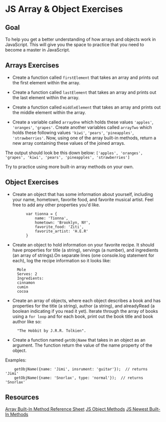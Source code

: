 # JS Array & Object Exercises 

## Goal

To help you get a better understanding of how arrays and objects work in JavaScript. This will give you the space to practice that you need to become a  master in JavaScript. 


## Arrays Exercises 

* Create a function called `firstElement` that takes an array and prints out the first element within the array. 

* Create a function called `lastElement` that takes an array and prints out the last element within the array. 

* Create a function called `middleElement` that takes an array and prints out the middle element within the array. 

* Create a variable called `arrayOne` which holds these values `'apples'`, `'oranges'`, `'grapes'`. Create another variables called `arrayTwo` which holds these following values `'kiwi'`, `'pears'`, `'pineapples'`, `'strawberries'`. Now, using one of the array built-in methods, return a new array containing these values of the joined arrays. 

The output should look be this down below: 
		`['apples', 'oranges', 'grapes', 'kiwi', 'pears', 'pineapples', 'strawberries']`

Try to practice using more built-in array methods on your own. 


## Object Exercises 

* Create an object that has some information about yourself, including your name, hometown, favorite food, and favorite musical artist. Feel free to add any other properties you'd like.
		
			var tionna = {
				name: 'Tionna', 
				hometown: 'Brooklyn, NY', 
				favorite_food: 'Ziti', 
				favorite_artist: 'H.E.R'
			}
			


* Create an object to hold information on your favorite recipe. It should have properties for title (a string), servings (a number), and ingredients (an array of strings).On separate lines (one console.log statement for each), log the recipe information so it looks like:

		Mole
		Serves: 2
		Ingredients:
		cinnamon
		cumin
		cocoa


* Create an array of objects, where each object describes a book and has properties for the title (a string), author (a string), and alreadyRead (a boolean indicating if you read it yet).
Iterate through the array of books using a `for loop` and for each book, print out the book title and book author like so: 

		"The Hobbit by J.R.R. Tolkien".

* Create a function named `getObjName` that takes in an object as an argument. The function return the value of the name property of the object.

Examples: 

		getObjName({name: 'Jimi', insrument: 'guitar'});  // returns 'Jimi'
		getObjName({name: 'Snorlax', type: 'normal'});  // returns 'Snorlax'


## Resources 

[Array Built-In Method Reference Sheet](https://www.w3schools.com/jsref/jsref_obj_array.asp)
[JS Object Methods](https://www.w3schools.com/js/js_object_methods.asp)
[JS Newest Built-In Methods ](https://medium.freecodecamp.org/here-are-the-new-built-in-methods-and-functions-in-javascript-8f4d2fd794fa)
